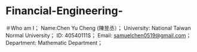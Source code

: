 # Financial-Engineering-

＃Who am I；
Name:Chen Yu Cheng (陳昱丞）；
University: National Taiwan Normal University；
ID:  40540111S；
Email: samuelchen0519@gmail.com；
Department: Mathematic Department；
